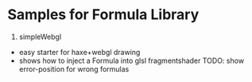 # Samples for Formula Library

1) simpleWebgl
- easy starter for haxe+webgl drawing
- shows how to inject a Formula into glsl fragmentshader
TODO: show error-position for wrong formulas

